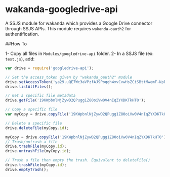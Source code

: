 # wakanda-googledrive-api

A SSJS module for wakanda which provides a Google Drive connector through SSJS APIs.
This module requires `wakanda-oauth2` for authentification.

##How To

1- Copy all files in `Modules/googledrive-api` folder.
2- In a SSJS file (ex: `test.js`), add:

```javascript
var drive = require('googledrive-api');

// Set the access_token given by "wakanda_oauth2" module
drive.setAccessToken('ya29.uQE7Wc3aVPzfAJ9Poqgh4xvCvwHsZCiSBttMwemF-NpkkAWt-LVjziLpvqVGG5PClTM8_g');
drive.listAllFiles();

// Get a specific file metadata 
drive.getFile('19KWpbnlNjZywD2QPugg1Z80oiVw0V4nIqZYXDKTkHT0');

// Copy a specific file
var myCopy = drive.copyFile('19KWpbnlNjZywD2QPugg1Z80oiVw0V4nIqZYXDKTkHT0');

// Delete a specific file
drive.deleteFile(myCopy.id);

myCopy = drive.copyFile('19KWpbnlNjZywD2QPugg1Z80oiVw0V4nIqZYXDKTkHT0');
// Trash/untrash a file
drive.trashFile(myCopy.id);
drive.untrashFile(myCopy.id);

// Trash a file then empty the trash. Equivalent to deleteFile()
drive.trashFile(myCopy.id);
drive.emptyTrash();
```
